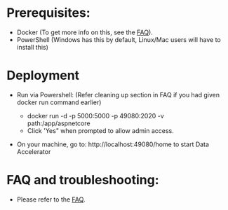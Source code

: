 # Prerequisites:
 - Docker (To get more info on this, see the [FAQ](FAQ)). 
 - PowerShell (Windows has this by default, Linux/Mac users will have to install this)

# Deployment
  - Run via Powershell: (Refer cleaning up section in FAQ if you had given docker run command earlier)
    - docker run -d -p 5000:5000 -p 49080:2020 -v path:/app/aspnetcore <path>
    - Click 'Yes" when prompted to allow admin access.  

  - On your machine, go to: http://localhost:49080/home to start Data Accelerator

# FAQ and troubleshooting:
 - Please refer to the [FAQ](FAQ).  